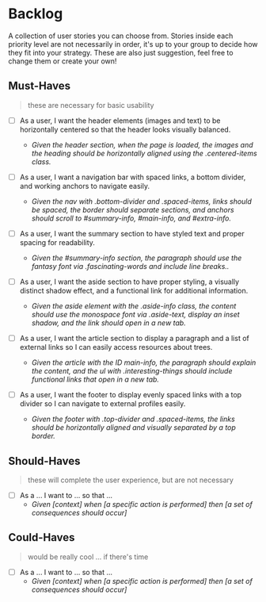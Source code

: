 # Backlog

A collection of user stories you can choose from. Stories inside each priority
level are not necessarily in order, it's up to your group to decide how they fit
into your strategy. These are also just suggestion, feel free to change them or
create your own!

## Must-Haves

> these are necessary for basic usability

- [ ] As a user, I want the header elements (images and text) to be horizontally
      centered so that the header looks visually balanced.

  - _Given the header section, when the page is loaded, the images and the
    heading should be horizontally aligned using the .centered-items class._

- [ ] As a user, I want a navigation bar with spaced links, a bottom divider,
      and working anchors to navigate easily.

  - _Given the nav with .bottom-divider and .spaced-items, links should be
    spaced, the border should separate sections, and anchors should scroll to
    #summary-info, #main-info, and #extra-info._

- [ ] As a user, I want the summary section to have styled text and proper
      spacing for readability.

  - _Given the #summary-info section, the paragraph should use the fantasy font
    via .fascinating-words and include line breaks.._

- [ ] As a user, I want the aside section to have proper styling, a visually
      distinct shadow effect, and a functional link for additional information.

  - _Given the aside element with the .aside-info class, the content should use
    the monospace font via .aside-text, display an inset shadow, and the link
    should open in a new tab._

- [ ] As a user, I want the article section to display a paragraph and a list of
      external links so I can easily access resources about trees.
  - _Given the article with the ID main-info, the paragraph should explain the
    content, and the ul with .interesting-things should include functional links
    that open in a new tab._
- [ ] As a user, I want the footer to display evenly spaced links with a top
      divider so I can navigate to external profiles easily.
  - _Given the footer with .top-divider and .spaced-items, the links should be
    horizontally aligned and visually separated by a top border._

## Should-Haves

> these will complete the user experience, but are not necessary

- [ ] As a ... I want to ... so that ...
  - _Given [context] when [a specific action is performed] then [a set of
    consequences should occur]_

## Could-Haves

> would be really cool ... if there's time

- [ ] As a ... I want to ... so that ...
  - _Given [context] when [a specific action is performed] then [a set of
    consequences should occur]_
